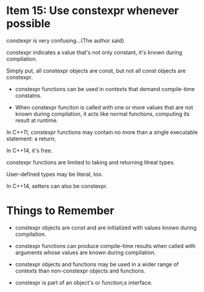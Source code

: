 # Item 15: Use constexpr whenever possible

constexpr is very confusing...(The author said)

constexpr indicates a value that's not only constant, it's known during compilation.

Simply put, all constexpr objects are const, but not all const objects are constexpr.

* constexpr functions can be used in contexts that demand compile-time constatns.

* When constexpr funciton is called with one or more values that are not
known during compilation, it acts like normal functions, computing its result
at runtime.

In C++11, constexpr functions may contain no more than a single
executable statement: a return;

In C++14, it's free.

constexpr functions are limited to taking and returning litreal types.

User-defined types may be literal, too.

In C++14, setters can also be constexpr.

# Things to Remember

* constexpr objects are const and are initialized with values known during compilation.

* constexpr functions can produce compile-time results when called with arguments 
whose values are known during compilation.

* constexpr objects and functions may be used in a wider range of contexts than
non-constexpr objects and functions.

* constexpr is part of an object's or function;s interface.
